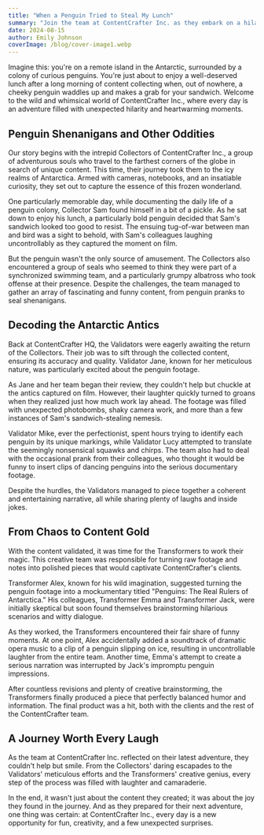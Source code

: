 ```yaml
---
title: "When a Penguin Tried to Steal My Lunch"
summary: "Join the team at ContentCrafter Inc. as they embark on a hilarious adventure in Antarctica. From a penguin trying to steal a Collector's lunch to the Validators' meticulous review process and the Transformers' creative magic, this lighthearted story showcases the fun and camaraderie that goes into crafting unique content."
date: 2024-08-15
author: Emily Johnson
coverImage: /blog/cover-image1.webp
---
```


Imagine this: you're on a remote island in the Antarctic, surrounded by a colony of curious penguins. You're just about to enjoy a well-deserved lunch after a long morning of content collecting when, out of nowhere, a cheeky penguin waddles up and makes a grab for your sandwich. Welcome to the wild and whimsical world of ContentCrafter Inc., where every day is an adventure filled with unexpected hilarity and heartwarming moments.

## Penguin Shenanigans and Other Oddities

Our story begins with the intrepid Collectors of ContentCrafter Inc., a group of adventurous souls who travel to the farthest corners of the globe in search of unique content. This time, their journey took them to the icy realms of Antarctica. Armed with cameras, notebooks, and an insatiable curiosity, they set out to capture the essence of this frozen wonderland.

One particularly memorable day, while documenting the daily life of a penguin colony, Collector Sam found himself in a bit of a pickle. As he sat down to enjoy his lunch, a particularly bold penguin decided that Sam's sandwich looked too good to resist. The ensuing tug-of-war between man and bird was a sight to behold, with Sam's colleagues laughing uncontrollably as they captured the moment on film.

But the penguin wasn't the only source of amusement. The Collectors also encountered a group of seals who seemed to think they were part of a synchronized swimming team, and a particularly grumpy albatross who took offense at their presence. Despite the challenges, the team managed to gather an array of fascinating and funny content, from penguin pranks to seal shenanigans.

## Decoding the Antarctic Antics

Back at ContentCrafter HQ, the Validators were eagerly awaiting the return of the Collectors. Their job was to sift through the collected content, ensuring its accuracy and quality. Validator Jane, known for her meticulous nature, was particularly excited about the penguin footage.

As Jane and her team began their review, they couldn't help but chuckle at the antics captured on film. However, their laughter quickly turned to groans when they realized just how much work lay ahead. The footage was filled with unexpected photobombs, shaky camera work, and more than a few instances of Sam's sandwich-stealing nemesis.

Validator Mike, ever the perfectionist, spent hours trying to identify each penguin by its unique markings, while Validator Lucy attempted to translate the seemingly nonsensical squawks and chirps. The team also had to deal with the occasional prank from their colleagues, who thought it would be funny to insert clips of dancing penguins into the serious documentary footage.

Despite the hurdles, the Validators managed to piece together a coherent and entertaining narrative, all while sharing plenty of laughs and inside jokes.

## From Chaos to Content Gold

With the content validated, it was time for the Transformers to work their magic. This creative team was responsible for turning raw footage and notes into polished pieces that would captivate ContentCrafter's clients.

Transformer Alex, known for his wild imagination, suggested turning the penguin footage into a mockumentary titled "Penguins: The Real Rulers of Antarctica." His colleagues, Transformer Emma and Transformer Jack, were initially skeptical but soon found themselves brainstorming hilarious scenarios and witty dialogue.

As they worked, the Transformers encountered their fair share of funny moments. At one point, Alex accidentally added a soundtrack of dramatic opera music to a clip of a penguin slipping on ice, resulting in uncontrollable laughter from the entire team. Another time, Emma's attempt to create a serious narration was interrupted by Jack's impromptu penguin impressions.

After countless revisions and plenty of creative brainstorming, the Transformers finally produced a piece that perfectly balanced humor and information. The final product was a hit, both with the clients and the rest of the ContentCrafter team.

## A Journey Worth Every Laugh

As the team at ContentCrafter Inc. reflected on their latest adventure, they couldn't help but smile. From the Collectors' daring escapades to the Validators' meticulous efforts and the Transformers' creative genius, every step of the process was filled with laughter and camaraderie.

In the end, it wasn't just about the content they created; it was about the joy they found in the journey. And as they prepared for their next adventure, one thing was certain: at ContentCrafter Inc., every day is a new opportunity for fun, creativity, and a few unexpected surprises.

